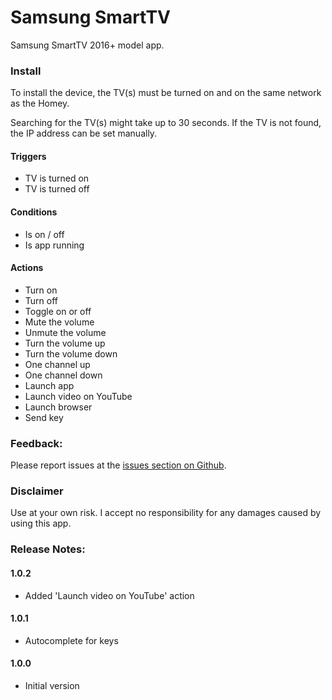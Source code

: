 # Samsung SmartTV

Samsung SmartTV 2016+ model app.

### Install

To install the device, the TV(s) must be turned on and on the same network as the Homey.

Searching for the TV(s) might take up to 30 seconds.  If the TV is not found, the IP address can be set manually.

#### Triggers

- TV is turned on
- TV is turned off

#### Conditions

- Is on / off
- Is app running

#### Actions

- Turn on
- Turn off
- Toggle on or off
- Mute the volume
- Unmute the volume
- Turn the volume up
- Turn the volume down
- One channel up
- One channel down
- Launch app
- Launch video on YouTube
- Launch browser
- Send key

### Feedback:

Please report issues at the [issues section on Github](https://github.com/balmli/com.samsung.smart/issues).

### Disclaimer

Use at your own risk. I accept no responsibility for any damages caused by using this app.

### Release Notes:

#### 1.0.2

- Added 'Launch video on YouTube' action

#### 1.0.1 

- Autocomplete for keys

#### 1.0.0

- Initial version
